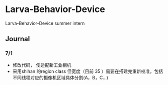 # Larva-Behavior-Device
Larva-Behavior-Device summer intern
## Journal
### 7/1
- 修改代码， 使适配新工业相机
- 采用shihan 的region class 但宽度（目前 35 ）需要在搭建完重新校准，包括不同线程对应的摄像机区域具体分割(A，B，C...)
